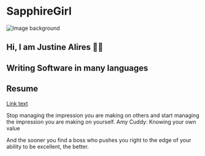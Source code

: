# SapphireGirl
![Image background](/SapphireGirl.github.io/assets/StandingPoppies.jpg)

## Hi, I am Justine Alires 👩‍💻
## Writing Software in many languages

## Resume
[Link text](linkurl)


Stop managing the impression you are making on others and start managing the impression you are making on yourself. Amy Cuddy: Knowing your own value

And the sooner you find a boss who pushes you right to the edge of your ability to be excellent, the better.
